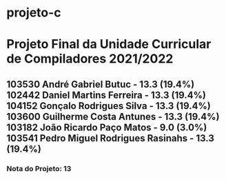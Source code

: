 # projeto-c
<h1>Projeto Final da Unidade Curricular de Compiladores 2021/2022</h1>

<h2>103530 André Gabriel Butuc - 13.3 (19.4%)<br>
102442 Daniel Martins Ferreira - 13.3 (19.4%)<br>
104152 Gonçalo Rodrigues Silva - 13.3 (19.4%)<br>
103600 Guilherme Costa Antunes - 13.3 (19.4%)<br>
103182 João Ricardo Paço Matos - 9.0 (3.0%)<br>
103541 Pedro Miguel Rodrigues Rasinahs - 13.3 (19.4%)</h2>
<h3>Nota do Projeto: 13</h3>
